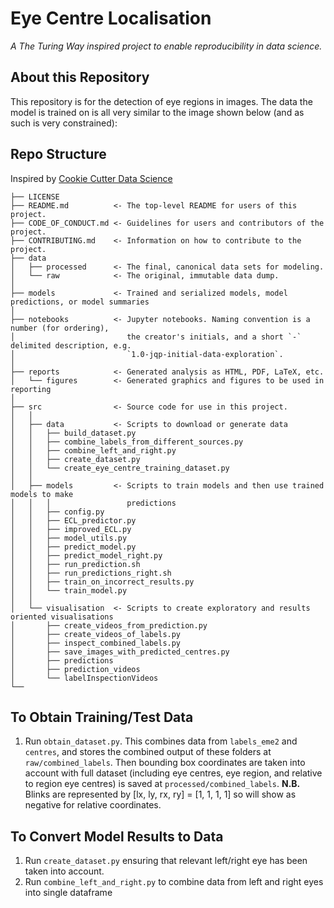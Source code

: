 # Eye Centre Localisation

*A The Turing Way inspired project to enable reproducibility in data science.*

## About this Repository

This repository is for the detection of eye regions in images. The data the model is trained on is
all very similar to the image shown below (and as such is very constrained):

## Repo Structure

Inspired by [Cookie Cutter Data Science](https://github.com/drivendata/cookiecutter-data-science)

```
├── LICENSE
├── README.md          <- The top-level README for users of this project.
├── CODE_OF_CONDUCT.md <- Guidelines for users and contributors of the project.
├── CONTRIBUTING.md    <- Information on how to contribute to the project.
├── data
│   ├── processed      <- The final, canonical data sets for modeling.
│   └── raw            <- The original, immutable data dump.
│
├── models             <- Trained and serialized models, model predictions, or model summaries
│
├── notebooks          <- Jupyter notebooks. Naming convention is a number (for ordering),
│                         the creator's initials, and a short `-` delimited description, e.g.
│                         `1.0-jqp-initial-data-exploration`.
│
├── reports            <- Generated analysis as HTML, PDF, LaTeX, etc.
│   └── figures        <- Generated graphics and figures to be used in reporting
│
├── src                <- Source code for use in this project.
│   │
│   ├── data           <- Scripts to download or generate data
│   │   ├── build_dataset.py
│   │   ├── combine_labels_from_different_sources.py
│   │   ├── combine_left_and_right.py
│   │   ├── create_dataset.py
│   │   └── create_eye_centre_training_dataset.py
│   │
│   ├── models         <- Scripts to train models and then use trained models to make
│   │   │                 predictions
│   │   ├── config.py
│   │   ├── ECL_predictor.py
│   │   ├── improved_ECL.py
│   │   ├── model_utils.py
│   │   ├── predict_model.py
│   │   ├── predict_model_right.py
│   │   ├── run_prediction.sh
│   │   ├── run_predictions_right.sh
│   │   ├── train_on_incorrect_results.py
│   │   └── train_model.py
│   │
│   └── visualisation  <- Scripts to create exploratory and results oriented visualisations
│       ├── create_videos_from_prediction.py
│       ├── create_videos_of_labels.py
│       ├── inspect_combined_labels.py
│       ├── save_images_with_predicted_centres.py
│       ├── predictions
│       ├── prediction_videos
│       └── labelInspectionVideos
└──
```

## To Obtain Training/Test Data
1. Run `obtain_dataset.py`. This combines data from `labels_eme2` and `centres`, and stores the combined output of these folders at `raw/combined_labels`. Then bounding box coordinates are taken into account with full dataset (including eye centres, eye region, and relative to region eye centres) is saved at `processed/combined_labels`. **N.B.** Blinks are represented by [lx, ly, rx, ry] = [1, 1, 1, 1] so will show as negative for relative coordinates.



## To Convert Model Results to Data
1. Run `create_dataset.py` ensuring that relevant left/right eye has been taken into account.
2. Run `combine_left_and_right.py` to combine data from left and right eyes into single dataframe
